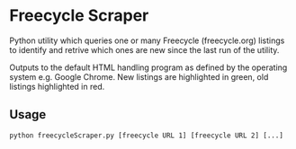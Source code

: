 # Freecycle Scraper
Python utility which queries one or many Freecycle (freecycle.org) listings to identify and retrive which ones are new since the last run of the utility.

Outputs to the default HTML handling program as defined by the operating system e.g. Google Chrome. New listings are highlighted in green, old listings highlighted in red.

## Usage
    python freecycleScraper.py [freecycle URL 1] [freecycle URL 2] [...]
